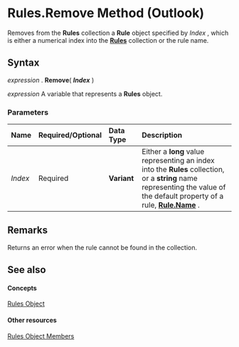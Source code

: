 
# Rules.Remove Method (Outlook)

Removes from the  **Rules** collection a **Rule** object specified by _Index_ , which is either a numerical index into the **[Rules](dd41b4de-bf5f-5532-46c9-394a5d078bec.md)** collection or the rule name.


## Syntax

 _expression_ . **Remove**( **_Index_** )

 _expression_ A variable that represents a **Rules** object.


### Parameters



|**Name**|**Required/Optional**|**Data Type**|**Description**|
|:-----|:-----|:-----|:-----|
| _Index_|Required| **Variant**|Either a  **long** value representing an index into the **Rules** collection, or a **string** name representing the value of the default property of a rule, **[Rule.Name](6c559ffe-b25c-ff49-31d1-1fd44935a8f3.md)** .|

## Remarks

Returns an error when the rule cannot be found in the collection.


## See also


#### Concepts


[Rules Object](dd41b4de-bf5f-5532-46c9-394a5d078bec.md)
#### Other resources


[Rules Object Members](39fb5418-ff5a-1714-d3b5-07cc28893821.md)
